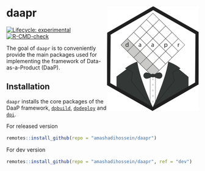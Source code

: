 
<!-- README.md is generated from README.Rmd. Please edit that file -->

# daapr <img src="man/figures/logo.png" align="right" />

<!-- badges: start -->

[![Lifecycle:
experimental](https://img.shields.io/badge/lifecycle-experimental-orange.svg)](https://lifecycle.r-lib.org/articles/stages.html#experimental)
[![R-CMD-check](https://github.com/amashadihossein/daapr/workflows/R-CMD-check/badge.svg)](https://github.com/amashadihossein/daapr/actions)
<!-- badges: end -->

The goal of `daapr` is to conveniently provide the main packages used
for implementing the framework of Data-as-a-Product (DaaP).

## Installation

`daapr` installs the core packages of the DaaP framework,
[`dpbuild`](https://github.com/amashadihossein/dpbuild),
[`dpdeploy`](https://github.com/amashadihossein/dpdeploy) and
[`dpi`](https://github.com/amashadihossein/dpi).

For released version

``` r
remotes::install_github(repo = "amashadihossein/daapr")
```

For dev version

``` r
remotes::install_github(repo = "amashadihossein/daapr", ref = "dev")
```

